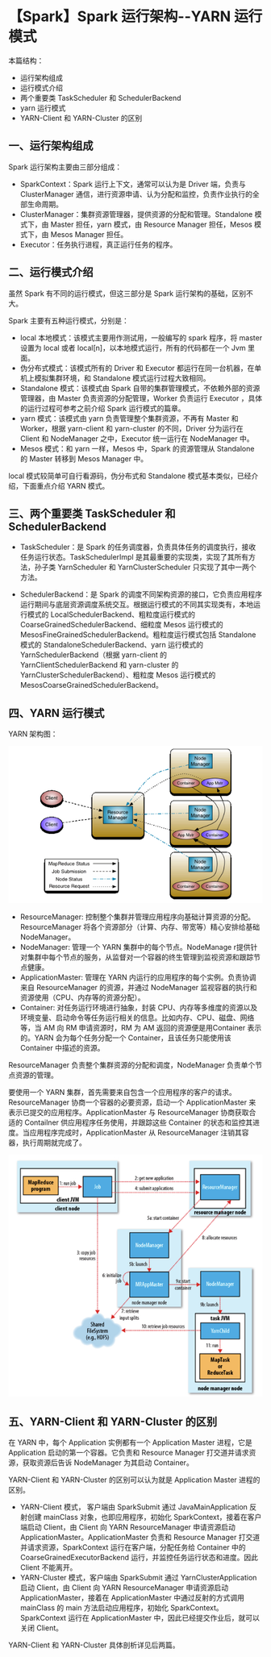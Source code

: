 # 【Spark】Spark 运行架构--YARN 运行模式

本篇结构：

* 运行架构组成
* 运行模式介绍
* 两个重要类 TaskScheduler 和 SchedulerBackend
* yarn 运行模式
* YARN-Client 和 YARN-Cluster 的区别

## 一、运行架构组成

Spark 运行架构主要由三部分组成：

* SparkContext：Spark 运行上下文，通常可以认为是 Driver 端，负责与 ClusterManager 通信，进行资源申请、认为分配和监控，负责作业执行的全部生命周期。
* ClusterManager：集群资源管理器，提供资源的分配和管理。Standalone 模式下，由 Master 担任，yarn 模式，由 Resource Manager 担任，Mesos   模式下，由 Mesos Manager 担任。
* Executor：任务执行进程，真正运行任务的程序。

## 二、运行模式介绍

虽然 Spark 有不同的运行模式，但这三部分是 Spark 运行架构的基础，区别不大。

Spark 主要有五种运行模式，分别是：

* local 本地模式：该模式主要用作测试用，一般编写的 spark 程序，将 master 设置为 local 或者 local[n]，以本地模式运行，所有的代码都在一个 Jvm 里面。
* 伪分布式模式：该模式所有的 Driver 和 Executor 都运行在同一台机器，在单机上模拟集群环境，和 Standalone 模式运行过程大致相同。
* Standalone 模式：该模式由 Spark 自带的集群管理模式，不依赖外部的资源管理器，由 Master 负责资源的分配管理，Worker 负责运行 Executor  ，具体的运行过程可参考之前介绍 Spark 运行模式的篇章。
* yarn 模式：该模式由 yarn 负责管理整个集群资源，不再有 Master 和 Worker，根据 yarn-client 和 yarn-cluster 的不同，Driver 分为运行在 Client 和 NodeManager 之中，Executor 统一运行在 NodeManager 中。
* Mesos 模式：和 yarn 一样，Mesos 中，Spark 的资源管理从 Standalone 的 Master 转移到 Mesos Manager 中。

local 模式较简单可自行看源码，伪分布式和 Standalone 模式基本类似，已经介绍，下面重点介绍 YARN 模式。

## 三、两个重要类 TaskScheduler 和 SchedulerBackend

* TaskScheduler：是 Spark 的任务调度器，负责具体任务的调度执行，接收任务运行状态。TaskSchedulerImpl 是其最重要的实现类，实现了其所有方法，孙子类 YarnScheduler 和 YarnClusterScheduler 只实现了其中一两个方法。

* SchedulerBackend：是 Spark 的调度不同架构资源的接口，它负责应用程序运行期间与底层资源调度系统交互。根据运行模式的不同其实现类有，本地运行模式的 LocalSchedulerBackend、粗粒度运行模式的 CoarseGrainedSchedulerBackend、细粒度 Mesos 运行模式的 MesosFineGrainedSchedulerBackend。粗粒度运行模式包括 Standalone 模式的 StandaloneSchedulerBackend、yarn 运行模式的 YarnSchedulerBackend（根据 yarn-client 的 YarnClientSchedulerBackend 和 yarn-cluster 的 YarnClusterSchedulerBackend）、粗粒度 Mesos 运行模式的 MesosCoarseGrainedSchedulerBackend。

## 四、YARN 运行模式

YARN 架构图：

![](../../../images/spark/yarn/SparkYarn-1.jpg)

- ResourceManager: 控制整个集群并管理应用程序向基础计算资源的分配。ResourceManager 将各个资源部分（计算、内存、带宽等）精心安排给基础 NodeManager。
- NodeManager: 管理一个 YARN 集群中的每个节点。NodeManage r提供针对集群中每个节点的服务，从监督对一个容器的终生管理到监视资源和跟踪节点健康。
- ApplicationMaster: 管理在 YARN 内运行的应用程序的每个实例。负责协调来自 ResourceManager 的资源，并通过 NodeManager 监视容器的执行和资源使用（CPU、内存等的资源分配）。
- Container: 对任务运行环境进行抽象，封装 CPU、内存等多维度的资源以及环境变量、启动命令等任务运行相关的信息。比如内存、CPU、磁盘、网络等，当 AM 向 RM 申请资源时，RM 为 AM 返回的资源便是用Container 表示的。YARN 会为每个任务分配一个 Container，且该任务只能使用该 Container 中描述的资源。

ResourceManager 负责整个集群资源的分配和调度，NodeManager 负责单个节点资源的管理。

要使用一个 YARN 集群，首先需要来自包含一个应用程序的客户的请求。ResourceManager 协商一个容器的必要资源，启动一个 ApplicationMaster 来表示已提交的应用程序。ApplicationMaster 与 ResourceManager 协商获取合适的 Contailner 供应用程序任务使用，并跟踪这些 Container 的状态和监控其进度。当应用程序完成时，ApplicationMaster 从 ResourceManager 注销其容器，执行周期就完成了。

![](../../../images/spark/yarn/SparkYarn-2.jpg)

## 五、YARN-Client 和 YARN-Cluster 的区别

在 YARN 中，每个 Application 实例都有一个 Application Master 进程，它是 Application 启动的第一个容器。它负责和 Resource Manager 打交道并请求资源，获取资源后告诉 NodeManager 为其启动 Container。

YARN-Client 和 YARN-Cluster 的区别可以认为就是 Application Master 进程的区别。

* YARN-Client 模式， 客户端由 SparkSubmit 通过 JavaMainApplication 反射创建 mainClass 对象，也即应用程序，初始化 SparkContext，接着在客户端启动 Client，由 Client 向 YARN ResourceManager 申请资源启动 ApplicationMaster。ApplicationMaster 负责和  Resource Manager 打交道并请求资源，SparkContext 运行在客户端，分配任务给 Container 中的 CoarseGrainedExecutorBackend 运行，并监控任务运行状态和进度。因此 Client 不能离开。
* YARN-Cluster 模式，客户端由 SparkSubmit 通过 YarnClusterApplication 启动 Client，由 Client  向 YARN ResourceManager 申请资源启动 ApplicationMaster，接着在 ApplicationMaster 中通过反射的方式调用 mainClass 的 main 方法启动应用程序，初始化 SparkContext。SparkContext 运行在 ApplicationMaster 中，因此已经提交作业后，就可以关闭 Client。

YARN-Client 和 YARN-Cluster 具体剖析详见后两篇。

